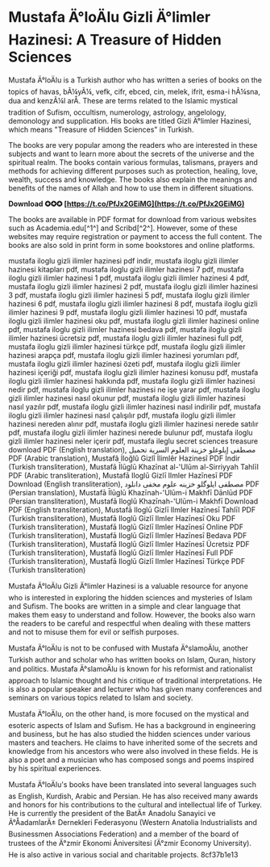# Mustafa Ä°loÄlu Gizli Ä°limler Hazinesi: A Treasure of Hidden Sciences
 
Mustafa Ä°loÄlu is a Turkish author who has written a series of books on the topics of havas, bÃ¼yÃ¼, vefk, cifr, ebced, cin, melek, ifrit, esma-i hÃ¼sna, dua and kenzÃ¼l arÅ. These are terms related to the Islamic mystical tradition of Sufism, occultism, numerology, astrology, angelology, demonology and supplication. His books are titled Gizli Ä°limler Hazinesi, which means "Treasure of Hidden Sciences" in Turkish.
 
The books are very popular among the readers who are interested in these subjects and want to learn more about the secrets of the universe and the spiritual realm. The books contain various formulas, talismans, prayers and methods for achieving different purposes such as protection, healing, love, wealth, success and knowledge. The books also explain the meanings and benefits of the names of Allah and how to use them in different situations.
 
**Download ✪✪✪ [https://t.co/PfJx2GEiMG](https://t.co/PfJx2GEiMG)**


 
The books are available in PDF format for download from various websites such as Academia.edu[^1^] and Scribd[^2^]. However, some of these websites may require registration or payment to access the full content. The books are also sold in print form in some bookstores and online platforms.
 
mustafa iloglu gizli ilimler hazinesi pdf indir,  mustafa iloglu gizli ilimler hazinesi kitapları pdf,  mustafa iloglu gizli ilimler hazinesi 7 pdf,  mustafa iloglu gizli ilimler hazinesi 1 pdf,  mustafa iloglu gizli ilimler hazinesi 4 pdf,  mustafa iloglu gizli ilimler hazinesi 2 pdf,  mustafa iloglu gizli ilimler hazinesi 3 pdf,  mustafa iloglu gizli ilimler hazinesi 5 pdf,  mustafa iloglu gizli ilimler hazinesi 6 pdf,  mustafa iloglu gizli ilimler hazinesi 8 pdf,  mustafa iloglu gizli ilimler hazinesi 9 pdf,  mustafa iloglu gizli ilimler hazinesi 10 pdf,  mustafa iloglu gizli ilimler hazinesi oku pdf,  mustafa iloglu gizli ilimler hazinesi online pdf,  mustafa iloglu gizli ilimler hazinesi bedava pdf,  mustafa iloglu gizli ilimler hazinesi ücretsiz pdf,  mustafa iloglu gizli ilimler hazinesi full pdf,  mustafa iloglu gizli ilimler hazinesi türkçe pdf,  mustafa iloglu gizli ilimler hazinesi arapça pdf,  mustafa iloglu gizli ilimler hazinesi yorumları pdf,  mustafa iloglu gizli ilimler hazinesi özeti pdf,  mustafa iloglu gizli ilimler hazinesi içeriği pdf,  mustafa iloglu gizli ilimler hazinesi konusu pdf,  mustafa iloglu gizli ilimler hazinesi hakkında pdf,  mustafa iloglu gizli ilimler hazinesi nedir pdf,  mustafa iloglu gizli ilimler hazinesi ne işe yarar pdf,  mustafa iloglu gizli ilimler hazinesi nasıl okunur pdf,  mustafa iloglu gizli ilimler hazinesi nasıl yazılır pdf,  mustafa iloglu gizli ilimler hazinesi nasıl indirilir pdf,  mustafa iloglu gizli ilimler hazinesi nasıl çalışılır pdf,  mustafa iloglu gizli ilimler hazinesi nereden alınır pdf,  mustafa iloglu gizli ilimler hazinesi nerede satılır pdf,  mustafa iloglu gizli ilimler hazinesi nerede bulunur pdf,  mustafa iloglu gizli ilimler hazinesi neler içerir pdf,  mustafa ileglu secret sciences treasure download PDF (English translation),  مصطفى إيلوغلو خزينة العلوم السرية تحميل PDF (Arabic translation),  Mustafâ İloğlû Gizlî İlimlêr Hazinesî PDF İndir (Turkish transliteration),  Mustafā Īlūglū Khazīnat al-'Ulūm al-Sirriyyah Tahlīl PDF (Arabic transliteration),  Mustafā Iloglū Gizlī Ilmler Hazīnesī PDF Download (English transliteration),  مصطفی ایلوگلو خزینه علوم مخفی دانلود PDF (Persian translation),  Mustafā Īlūglū Khazīnah-'Ulūm-i Makhfī Dānlūd PDF (Persian transliteration),  Mustafā Iloglū Khazīnah-'Ulūm-i Makhfī Download PDF (English transliteration),  Mustafā Iloglū Gizlī Ilmler Hazīnesī Tahlīl PDF (Turkish transliteration),  Mustafā Iloglū Gizlī Ilmler Hazīnesī Oku PDF (Turkish transliteration),  Mustafā Iloglū Gizlī Ilmler Hazīnesī Online PDF (Turkish transliteration),  Mustafā Iloglū Gizlī Ilmler Hazīnesī Bedava PDF (Turkish transliteration),  Mustafā Iloglū Gizlī Ilmler Hazīnesī Ücretsiz PDF (Turkish transliteration),  Mustafā Iloglū Gizlī Ilmler Hazīnesī Full PDF (Turkish transliteration),  Mustafā Iloglū Gizlī Ilmler Hazīnesī Türkçe PDF (Turkish transliteration)
 
Mustafa Ä°loÄlu Gizli Ä°limler Hazinesi is a valuable resource for anyone who is interested in exploring the hidden sciences and mysteries of Islam and Sufism. The books are written in a simple and clear language that makes them easy to understand and follow. However, the books also warn the readers to be careful and respectful when dealing with these matters and not to misuse them for evil or selfish purposes.
  
Mustafa Ä°loÄlu is not to be confused with Mustafa Ä°slamoÄlu, another Turkish author and scholar who has written books on Islam, Quran, history and politics. Mustafa Ä°slamoÄlu is known for his reformist and rationalist approach to Islamic thought and his critique of traditional interpretations. He is also a popular speaker and lecturer who has given many conferences and seminars on various topics related to Islam and society.
 
Mustafa Ä°loÄlu, on the other hand, is more focused on the mystical and esoteric aspects of Islam and Sufism. He has a background in engineering and business, but he has also studied the hidden sciences under various masters and teachers. He claims to have inherited some of the secrets and knowledge from his ancestors who were also involved in these fields. He is also a poet and a musician who has composed songs and poems inspired by his spiritual experiences.
 
Mustafa Ä°loÄlu's books have been translated into several languages such as English, Kurdish, Arabic and Persian. He has also received many awards and honors for his contributions to the cultural and intellectual life of Turkey. He is currently the president of the BatÄ± Anadolu Sanayici ve Ä°ÅadamlarÄ± Dernekleri Federasyonu (Western Anatolia Industrialists and Businessmen Associations Federation) and a member of the board of trustees of the Ä°zmir Ekonomi Ãniversitesi (Ä°zmir Economy University). He is also active in various social and charitable projects.
 8cf37b1e13
 
